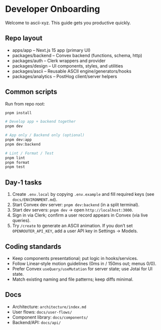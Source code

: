 # Developer Onboarding

Welcome to ascii-xyz. This guide gets you productive quickly.

## Repo layout

- apps/app – Next.js 15 app (primary UI)
- packages/backend – Convex backend (functions, schema, http)
- packages/auth – Clerk wrappers and provider
- packages/design – UI components, styles, and utilities
- packages/ascii – Reusable ASCII engine/generators/hooks
- packages/analytics – PostHog client/server helpers

## Common scripts

Run from repo root:

```bash
pnpm install

# Develop app + backend together
pnpm dev

# App only / Backend only (optional)
pnpm dev:app
pnpm dev:backend

# Lint / Format / Test
pnpm lint
pnpm format
pnpm test
```

## Day‑1 tasks

1) Create `.env.local` by copying `.env.example` and fill required keys (see `docs/ENVIRONMENT.md`).
2) Start Convex dev server: `pnpm dev:backend` (in a split terminal).
3) Start dev servers: `pnpm dev` → open `http://localhost:3000`.
4) Sign in via Clerk; confirm a user record appears in Convex (via live queries).
5) Try `/create` to generate an ASCII animation. If you don’t set `OPENROUTER_API_KEY`, add a user API key in Settings → Models.

## Coding standards

- Keep components presentational; put logic in hooks/services.
- Follow Linear‑style motion guidelines (0ms in / 150ms out; menus 0/0).
- Prefer Convex `useQuery/useMutation` for server state; use Jotai for UI state.
- Match existing naming and file patterns; keep diffs minimal.

## Docs

- Architecture: `architecture/index.md`
- User flows: `docs/user-flows/`
- Component library: `docs/components/`
- Backend/API: `docs/api/`
